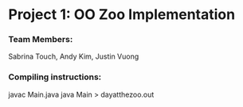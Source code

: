 # Project 1: OO Zoo Implementation
### Team Members:
 Sabrina Touch, Andy Kim, Justin Vuong

### Compiling instructions:
javac Main.java 
java Main > dayatthezoo.out	
